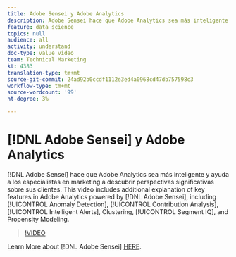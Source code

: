 ```yaml
---
title: Adobe Sensei y Adobe Analytics
description: Adobe Sensei hace que Adobe Analytics sea más inteligente y ayuda a los especialistas en marketing a descubrir perspectivas significativas sobre sus clientes. Este vídeo incluye una explicación adicional de las funciones clave de Adobe Analytics con tecnología Adobe Sensei, incluidas Detección de anomalías, Análisis de contribución, Alertas inteligentes, Clúster, IQ de segmento y Modelado de tendencia.
feature: data science
topics: null
audience: all
activity: understand
doc-type: value video
team: Technical Marketing
kt: 4383
translation-type: tm+mt
source-git-commit: 24ad92b0ccdf1112e3ed4a0968cd47db757598c3
workflow-type: tm+mt
source-wordcount: '99'
ht-degree: 3%

---
```



# [!DNL Adobe Sensei] y Adobe Analytics

[!DNL Adobe Sensei] hace que Adobe Analytics sea más inteligente y ayuda a los especialistas en marketing a descubrir perspectivas significativas sobre sus clientes. This video includes additional explanation of key features in Adobe Analytics powered by [!DNL Adobe Sensei], including [!UICONTROL Anomaly Detection], [!UICONTROL Contribution Analysis], [!UICONTROL Intelligent Alerts], Clustering, [!UICONTROL Segment IQ], and Propensity Modeling.

>[!VIDEO](https://video.tv.adobe.com/v/31500/?quality=12)

Learn More about [!DNL Adobe Sensei] [HERE](https://www.adobe.com/es/sensei.html).
